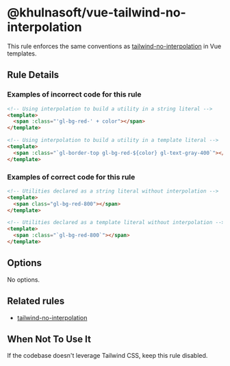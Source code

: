 # @khulnasoft/vue-tailwind-no-interpolation

This rule enforces the same conventions as [tailwind-no-interpolation](./tailwind-no-interpolation.md) in Vue templates.

## Rule Details

### Examples of **incorrect** code for this rule

```html
<!-- Using interpolation to build a utility in a string literal -->
<template>
  <span :class="'gl-bg-red-' + color"></span>
</template>

<!-- Using interpolation to build a utility in a template literal -->
<template>
  <span :class="`gl-border-top gl-bg-red-${color} gl-text-gray-400`"></span>
</template>
  ```

### Examples of **correct** code for this rule

```html
<!-- Utilities declared as a string literal without interpolation -->
<template>
  <span class="gl-bg-red-800"></span>
</template>

<!-- Utilities declared as a template literal without interpolation -->
<template>
  <span :class="`gl-bg-red-800`"></span>
</template>
```

## Options

No options.

## Related rules

- [tailwind-no-interpolation](./tailwind-no-interpolation.md)

## When Not To Use It

If the codebase doesn't leverage Tailwind CSS, keep this rule disabled.
